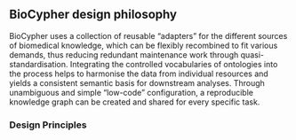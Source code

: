 ## BioCypher design philosophy

[//]: # (TODO: Summarize this, reduce as much as possible the information here)
BioCypher uses a collection of reusable “adapters” for the different sources of biomedical knowledge, which can be flexibly recombined to fit various demands, thus reducing redundant maintenance work through quasi-standardisation. Integrating the controlled vocabularies of ontologies into the process helps to harmonise the data from individual resources and yields a consistent semantic basis for downstream analyses. Through unambiguous and simple “low-code” configuration, a reproducible knowledge graph can be created and shared for every specific task.

[//]: # (TODO: Add Biocypher image docs/assets/img/graphical-abstract-biocypher.png)

### Design Principles

[//]: # (TODO: Explanation about Resources)

[//]: # (TODO: Explanation about Adapters)

[//]: # (TODO: Explanation about Ontologies)

[//]: # (TODO: Explanation about Configuration)

[//]: # (TODO: Explanation about Outputs)